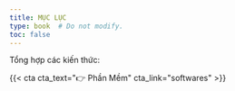 ```yaml
---
title: MỤC LỤC
type: book  # Do not modify.
toc: false
---
```


Tổng hợp các kiến thức:

{{< cta cta_text="👉 Phần Mềm" cta_link="softwares" >}}
